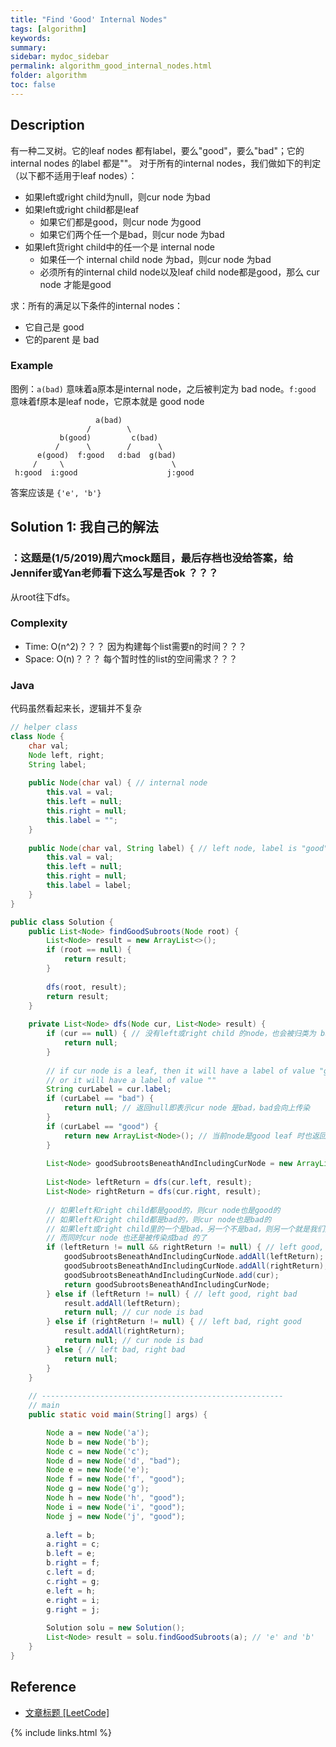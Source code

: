 ```yaml
---
title: "Find 'Good' Internal Nodes"
tags: [algorithm]
keywords:
summary:
sidebar: mydoc_sidebar
permalink: algorithm_good_internal_nodes.html
folder: algorithm
toc: false
---
```


## Description
有一种二叉树。它的leaf nodes 都有label，要么"good"，要么"bad"；它的internal nodes 的label 都是""。
对于所有的internal nodes，我们做如下的判定（以下都不适用于leaf nodes）：
* 如果left或right child为null，则cur node 为bad
* 如果left或right child都是leaf
  * 如果它们都是good，则cur node 为good
  * 如果它们两个任一个是bad，则cur node 为bad
* 如果left货right child中的任一个是 internal node
  * 如果任一个 internal child node 为bad，则cur node 为bad
  * 必须所有的internal child node以及leaf child node都是good，那么 cur node 才能是good

求：所有的满足以下条件的internal nodes：
* 它自己是 good
* 它的parent 是 bad

### Example
图例：`a(bad)` 意味着a原本是internal node，之后被判定为 bad node。`f:good` 意味着f原本是leaf node，它原本就是 good node
``` 
                   a(bad)
                 /        \
           b(good)         c(bad)
          /      \        /      \
      e(good)  f:good   d:bad  g(bad)
     /     \                        \
 h:good  i:good                    j:good
```
答案应该是 `{'e', 'b'}`

## Solution 1: 我自己的解法

### ：这题是(1/5/2019)周六mock题目，最后存档也没给答案，给Jennifer或Yan老师看下这么写是否ok ？？？

从root往下dfs。

### Complexity
* Time: O(n^2)？？？ 因为构建每个list需要n的时间？？？
* Space: O(n)？？？ 每个暂时性的list的空间需求？？？

### Java
代码虽然看起来长，逻辑并不复杂
```java
// helper class
class Node {
    char val;
    Node left, right;
    String label;
    
    public Node(char val) { // internal node
        this.val = val;
        this.left = null;
        this.right = null;
        this.label = "";
    }
    
    public Node(char val, String label) { // left node, label is "good" or "bad"
        this.val = val;
        this.left = null;
        this.right = null;
        this.label = label;
    }
}

public class Solution {
    public List<Node> findGoodSubroots(Node root) {
        List<Node> result = new ArrayList<>();
        if (root == null) {
            return result;
        }
        
        dfs(root, result);
        return result;
    }
    
    private List<Node> dfs(Node cur, List<Node> result) {
        if (cur == null) { // 没有left或right child 的node，也会被归类为 bad node
            return null;
        }
        
        // if cur node is a leaf, then it will have a label of value "good" or "bad",
        // or it will have a label of value ""
        String curLabel = cur.label;
        if (curLabel == "bad") {
            return null; // 返回null即表示cur node 是bad，bad会向上传染
        }
        if (curLabel == "good") {
            return new ArrayList<Node>(); // 当前node是good leaf 时也返回 空list
        }
        
        List<Node> goodSubrootsBeneathAndIncludingCurNode = new ArrayList<>();
        
        List<Node> leftReturn = dfs(cur.left, result);
        List<Node> rightReturn = dfs(cur.right, result);
        
        // 如果left和right child都是good的，则cur node也是good的
        // 如果left和right child都是bad的，则cur node也是bad的
        // 如果left或right child里的一个是bad，另一个不是bad，则另一个就是我们要求的good subroot，
        // 而同时cur node 也还是被传染成bad 的了
        if (leftReturn != null && rightReturn != null) { // left good, right good
            goodSubrootsBeneathAndIncludingCurNode.addAll(leftReturn);
            goodSubrootsBeneathAndIncludingCurNode.addAll(rightReturn);
            goodSubrootsBeneathAndIncludingCurNode.add(cur);
            return goodSubrootsBeneathAndIncludingCurNode;
        } else if (leftReturn != null) { // left good, right bad
            result.addAll(leftReturn);
            return null; // cur node is bad
        } else if (rightReturn != null) { // left bad, right good
            result.addAll(rightReturn);
            return null; // cur node is bad
        } else { // left bad, right bad
            return null;
        }
    }
    
    // ------------------------------------------------------
    // main
    public static void main(String[] args) {

        Node a = new Node('a');
        Node b = new Node('b');
        Node c = new Node('c');
        Node d = new Node('d', "bad");
        Node e = new Node('e');
        Node f = new Node('f', "good");
        Node g = new Node('g');
        Node h = new Node('h', "good");
        Node i = new Node('i', "good");
        Node j = new Node('j', "good");
        
        a.left = b;
        a.right = c;
        b.left = e;
        b.right = f;
        c.left = d;
        c.right = g;
        e.left = h;
        e.right = i;
        g.right = j;
        
        Solution solu = new Solution();
        List<Node> result = solu.findGoodSubroots(a); // 'e' and 'b'
    }
}
```

## Reference
* [文章标题 [LeetCode]](网址放在这里)

{% include links.html %}
